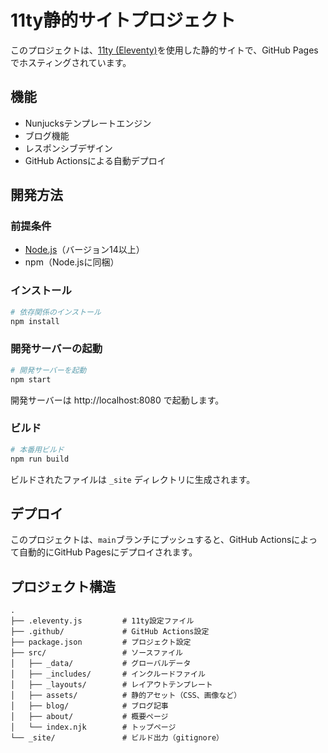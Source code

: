 # 11ty静的サイトプロジェクト

このプロジェクトは、[11ty (Eleventy)](https://www.11ty.dev/)を使用した静的サイトで、GitHub Pagesでホスティングされています。

## 機能

- Nunjucksテンプレートエンジン
- ブログ機能
- レスポンシブデザイン
- GitHub Actionsによる自動デプロイ

## 開発方法

### 前提条件

- [Node.js](https://nodejs.org/)（バージョン14以上）
- npm（Node.jsに同梱）

### インストール

```bash
# 依存関係のインストール
npm install
```

### 開発サーバーの起動

```bash
# 開発サーバーを起動
npm start
```

開発サーバーは http://localhost:8080 で起動します。

### ビルド

```bash
# 本番用ビルド
npm run build
```

ビルドされたファイルは `_site` ディレクトリに生成されます。

## デプロイ

このプロジェクトは、`main`ブランチにプッシュすると、GitHub Actionsによって自動的にGitHub Pagesにデプロイされます。

## プロジェクト構造

```
.
├── .eleventy.js         # 11ty設定ファイル
├── .github/             # GitHub Actions設定
├── package.json         # プロジェクト設定
├── src/                 # ソースファイル
│   ├── _data/           # グローバルデータ
│   ├── _includes/       # インクルードファイル
│   ├── _layouts/        # レイアウトテンプレート
│   ├── assets/          # 静的アセット（CSS、画像など）
│   ├── blog/            # ブログ記事
│   ├── about/           # 概要ページ
│   └── index.njk        # トップページ
└── _site/               # ビルド出力（gitignore）
``` 